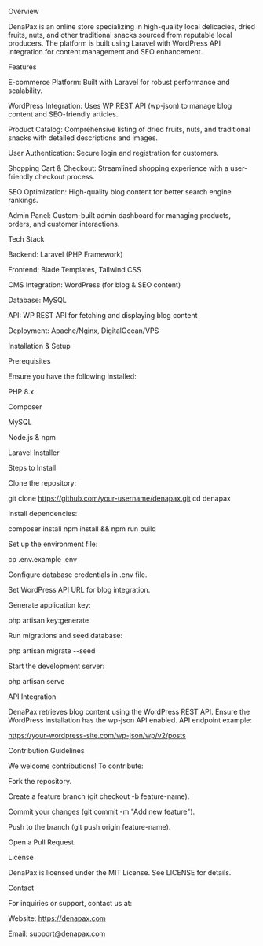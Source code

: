 Overview

DenaPax is an online store specializing in high-quality local delicacies, dried fruits, nuts, and other traditional
snacks sourced from reputable local producers. The platform is built using Laravel with WordPress API integration for
content management and SEO enhancement.

Features

E-commerce Platform: Built with Laravel for robust performance and scalability.

WordPress Integration: Uses WP REST API (wp-json) to manage blog content and SEO-friendly articles.

Product Catalog: Comprehensive listing of dried fruits, nuts, and traditional snacks with detailed descriptions and
images.

User Authentication: Secure login and registration for customers.

Shopping Cart & Checkout: Streamlined shopping experience with a user-friendly checkout process.

SEO Optimization: High-quality blog content for better search engine rankings.

Admin Panel: Custom-built admin dashboard for managing products, orders, and customer interactions.

Tech Stack

Backend: Laravel (PHP Framework)

Frontend: Blade Templates, Tailwind CSS

CMS Integration: WordPress (for blog & SEO content)

Database: MySQL

API: WP REST API for fetching and displaying blog content

Deployment: Apache/Nginx, DigitalOcean/VPS

Installation & Setup

Prerequisites

Ensure you have the following installed:

PHP 8.x

Composer

MySQL

Node.js & npm

Laravel Installer

Steps to Install

Clone the repository:

git clone https://github.com/your-username/denapax.git
cd denapax

Install dependencies:

composer install
npm install && npm run build

Set up the environment file:

cp .env.example .env

Configure database credentials in .env file.

Set WordPress API URL for blog integration.

Generate application key:

php artisan key:generate

Run migrations and seed database:

php artisan migrate --seed

Start the development server:

php artisan serve

API Integration

DenaPax retrieves blog content using the WordPress REST API. Ensure the WordPress installation has the wp-json API
enabled. API endpoint example:

https://your-wordpress-site.com/wp-json/wp/v2/posts

Contribution Guidelines

We welcome contributions! To contribute:

Fork the repository.

Create a feature branch (git checkout -b feature-name).

Commit your changes (git commit -m "Add new feature").

Push to the branch (git push origin feature-name).

Open a Pull Request.

License

DenaPax is licensed under the MIT License. See LICENSE for details.

Contact

For inquiries or support, contact us at:

Website: https://denapax.com

Email: support@denapax.com

